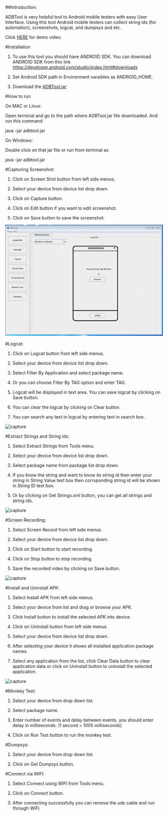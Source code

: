 ##Introduction:


ADBTool is very helpful tool to Android mobile testers with easy User Interface. Using this tool Android mobile testers can collect string ids (for automation), screenshots, logcat, and dumpsys and etc.

Click [HERE](https://www.youtube.com/watch?v=JQja2PydTIA) for demo video.


#Installation

1. To use this tool you should have ANDROID SDK. You can download ANDROID SDK from this link https://developer.android.com/studio/index.html#downloads

2. Set Android SDK path in Environment varaibles as ANDROID_HOME.

3. Download the [ADBTool.jar](https://sourceforge.net/projects/adbtool/)

#How to run

On MAC or Linux:

Open terminal and go to the path where ADBTool.jar file downloaded. And run this command

java -jar adbtool.jar

On Windows:

Double click on that jar file or run from terminal as

java -jar adbtool.jar

#Capturing Screenshot:

1. Click on Screen Shot button from left side menus.

2. Select your device from device list drop down.

3. Click on Capture button.

4. Click on Edit button if you want to edit screenshot.

5. Click on Save button to save the screenshot.

![capture](https://raw.githubusercontent.com/fission-labs/ADBTool/master/docs/Screenshot.gif)

#Logcat:

1. Click on Logcat button from left side menus.

2. Select your device from device list drop down.

3. Select Filter By Application and select package name.

4. Or you can choose Filter By TAG option and enter TAG.

5. Logcat will be displayed in text area. You can save logcat by clicking on Save button.

6. You can clear the logcat by clicking on Clear button.

7. You can search any text in logcat by entering text in search box.

![capture](https://raw.githubusercontent.com/fission-labs/ADBTool/master/docs/Logcat.gif)

#Extract Strings and String ids:

1. Select Extract Strings from Tools menu.

2. Select your device from device list drop down.

3. Select package name from package list drop down.

4. If you know the string and want to know its string id then enter your string in String Value text box then corrsponding string id will be shown in String ID text box.

5. Or by clicking on Get Strings.xml button, you can get all strings and string ids. 

![capture](https://raw.githubusercontent.com/fission-labs/ADBTool/master/docs/extractstrings.gif)

#Screen Recording:

1. Select Screen Record from left side menus.

2. Select your device from device list drop down.

3. Click on Start button to start recording.

4. Click on Stop button to stop recording.

5. Save the recorded video by clicking on Save button.

![capture](https://raw.githubusercontent.com/fission-labs/ADBTool/master/docs/Screenrecord.gif)

#Install and Uninstall APK:

1. Select Install APK from left side menus.

2. Select your device from list and drag or browse your APK.

3. Click Install button to install the selected APK into device.

4. Click on Uninstall button from left side menus.

5. Select your device from device list drop down.

6. After selecting your device it shows all installed application package names.

7. Select any application from the list, click Clear Data button to clear application data or click on Uninstall button to uninstall the selected application.

![capture](https://raw.githubusercontent.com/fission-labs/ADBTool/master/docs/install_uninstall.gif)

#Monkey Test:

1. Select your device from drop down list.

2. Select package name.

3. Enter number of events and delay between events. you should enter delay in milliseconds. (1 second = 1000 milliseconds)

4. Click on Run Test button to run the monkey test.

#Dumpsys:

1. Select your device from drop down list.

2. Click on Get Dumpsys button.

#Connect via WIFI:

1. Select Connect using WIFI from Tools menu.

2. Click on Connect button.

3. After connecting successfully you can remove the usb cable and run through WIFI.





